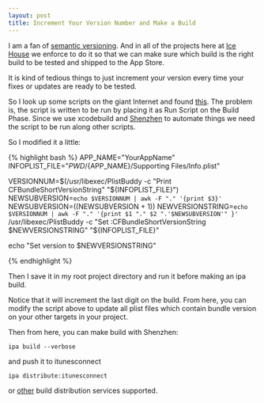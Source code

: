 ```yaml
---
layout: post
title: Increment Your Version Number and Make a Build
---
```



I am a fan of [semantic versioning][SV]. And in all of the projects here at [Ice House][ICE] we enforce to do it so that we can make sure which build is the right build to be tested and shipped to the App Store.

It is kind of tedious things to just increment your version every time your fixes or updates are ready to be tested.

So I look up some scripts on the giant Internet and found [this][SEK].
The problem is, the script is written to be run by placing it as Run Script on the Build Phase. Since we use xcodebuild and [Shenzhen][SHZ] to automate things we need the script to be run along other scripts.

So I modified it a little:

{% highlight bash %}
APP_NAME="YourAppName"
INFOPLIST_FILE="${PWD}/${APP_NAME}/Supporting Files/Info.plist"

VERSIONNUM=$(/usr/libexec/PlistBuddy -c "Print CFBundleShortVersionString" "${INFOPLIST_FILE}")
NEWSUBVERSION=`echo $VERSIONNUM | awk -F "." '{print $3}'`
NEWSUBVERSION=$(($NEWSUBVERSION + 1))
NEWVERSIONSTRING=`echo $VERSIONNUM | awk -F "." '{print $1 "." $2 ".'$NEWSUBVERSION'" }'`
/usr/libexec/PlistBuddy -c "Set :CFBundleShortVersionString $NEWVERSIONSTRING" "${INFOPLIST_FILE}"

echo "Set version to $NEWVERSIONSTRING"

{% endhighlight %}

Then I save it in my root project directory and run it before making an ipa build.

Notice that it will increment the last digit on the build. From here, you can modify the script above to update all plist files which contain bundle version on your other targets in your project.

Then from here, you can make build with Shenzhen:

	ipa build --verbose

and push it to itunesconnect

	ipa distribute:itunesconnect

or [other][DIS] build distribution services supported.


[SV]:http://semver.org
[ICE]:http://icehousecorp.com
[SEK]:https://gist.github.com/sekati/3172554#file-xcode-version-bump-sh
[SHZ]:https://github.com/nomad/shenzhen
[DIS]:https://github.com/nomad/shenzhen/tree/master/lib/shenzhen/plugins
